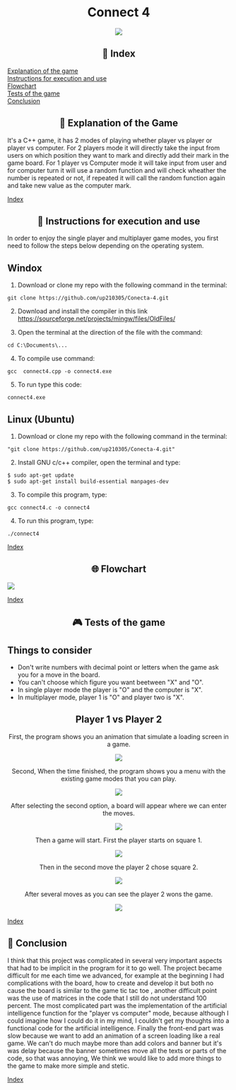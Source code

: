 <h1 align="center"> Connect 4</h1>

<div align="center">

<img src="../imagenes/giphy1.gif">

</div align="center">

<div align="center">

##  __📌&nbsp;Index__

</div align="center">

[Explanation of the game](#explanation-of-the-game)   
[Instructions for execution and use](#instructions-for-execution-and-use)   
[Flowchart](#flowchart)   
[Tests of the game](#tests-of-the-game)   
[Conclusion](#conclusion)

<div align="center">

##  __🎲&nbsp;Explanation of the Game__

</div align="center">

It's a C++ game, it has 2 modes of playing whether player vs player or player vs computer. For 2 players mode it will directly take the input from users on which position they want to mark and directly add their mark in the game board. For 1 player vs Computer mode it will take input from user and for computer turn it will use a random function and will check wheather the number is repeated or not, if repeated it will call the random function again and take new value as the computer mark.

[Index](#index)

<div align="center">


## __📓&nbsp;Instructions for execution and use__

</div align="center">


In order to enjoy the single player and multiplayer game modes, you first need to follow the steps below depending on the operating system.
<h2> Windox </h2>

1. Download or clone my repo with the following command in the terminal:
   
~~~
git clone https://github.com/up210305/Conecta-4.git
~~~

2. Download and install the compiler in this link https://sourceforge.net/projects/mingw/files/OldFiles/ 

3. Open the terminal at the direction of the file with the command:

~~~
cd C:\Documents\...
~~~

4. To compile use command:

~~~
gcc  connect4.cpp -o connect4.exe
~~~

5. To run type this code:

~~~
connect4.exe
~~~

<h2> Linux (Ubuntu)</h2>

1. Download or clone my repo with the following command in the terminal:
   
~~~
"git clone https://github.com/up210305/Conecta-4.git"
~~~

2. Install GNU c/c++ compiler, open the terminal and type:

~~~
$ sudo apt-get update
$ sudo apt-get install build-essential manpages-dev
~~~

3. To compile this program, type:

~~~
gcc connect4.c -o connect4
~~~

4. To run this program, type:
   
~~~
./connect4
~~~

[Index](#index)

<div align="center">

## __🌐&nbsp;Flowchart__

</div align="center">

<img src="../imagenes/DIAGRAMA.jpg" align="center">

[Index](#index)

<div align="center">

## __🎮&nbsp;Tests of the game__

</div align="center">

<h2>Things to consider</h2>

- Don't write numbers with decimal point or letters when the game ask you for a move in the board.  
- You can't choose which figure you want beetween "X" and "O".
- In single player mode the player is "O" and the computer is "X".  
- In multiplayer mode, player 1 is "O" and player two is "X".

<h2 align="center"> Player 1 vs Player 2</h2>

<div align="center">

First, the program shows you an animation that simulate a loading screen in a game. 

<img src="../imagenes/c1.PNG" align="center"/>

Second, When the time finished, the program shows you a menu with the existing game modes that you can play. 

<img src="../imagenes/c2.PNG" align="center"/>

After selecting the second option, a board will appear where we can enter the moves. 

<img src="../imagenes/c3.PNG"  align="center"/>

Then a game will start. First the player starts on square 1.

<img src="../imagenes/c4.PNG" align="center"/>

Then in the second move the player 2 chose square 2.  

<img src="../imagenes/c5.PNG" align="center"/>

After several moves as you can see the player 2 wons the game.

<img src="../imagenes/c6.PNG" align="center"/>



</div align="center">

[Index](#index)


##  __📝&nbsp;Conclusion__

</div align="center">

I think that this project was complicated in several very important aspects that had to be implicit in the program for it to go well. The project became difficult for me each time we advanced, for example at the beginning I had complications with the board, how to create and develop it but both no cause the board is similar to the game tic tac toe , another difficult point was the use of matrices in the code that I still do not understand 100 percent.
The most complicated part was the implementation of the artificial intelligence function for the "player vs computer" mode, because although I could imagine how I could do it in my mind, I couldn't get my thoughts into a functional code for the artificial intelligence.
Finally the front-end part was slow because we want to add an animation of a screen loading like a real game. We can't do much maybe more than add colors and banner but it's was delay because the banner sometimes move all the texts or parts of the code, so that was annoying, We think we would like to add more things to the game to make more simple and stetic.

[Index](#index)
